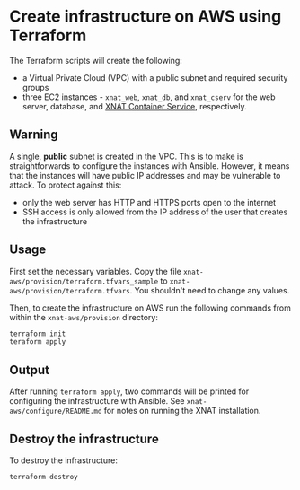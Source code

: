 # Create infrastructure on AWS using Terraform

The Terraform scripts will create the following:

- a Virtual Private Cloud (VPC) with a public subnet and required security groups
- three EC2 instances - `xnat_web`, `xnat_db`, and `xnat_cserv` for the web server, database, and [XNAT Container Service](https://wiki.xnat.org/container-service/), respectively.

## Warning

A single, **public** subnet is created in the VPC. This is to make is straightforwards to configure the instances with Ansible. However, it means that the instances will have public IP addresses and may be vulnerable to attack. To protect against this:
-  only the web server has HTTP and HTTPS ports open to the internet
-  SSH access is only allowed from the IP address of the user that creates the infrastructure

## Usage

First set the necessary variables. Copy the file `xnat-aws/provision/terraform.tfvars_sample` to `xnat-aws/provision/terraform.tfvars`. You shouldn't need to change any values.

Then, to create the infrastructure on AWS run the following commands from within the `xnat-aws/provision` directory:

```bash
terraform init
teraform apply
```

## Output

After running `terraform apply`, two commands will be printed for configuring the infrastructure with Ansible. See `xnat-aws/configure/README.md` for notes on running the XNAT installation.

## Destroy the infrastructure

To destroy the infrastructure:

```bash
terraform destroy
```
